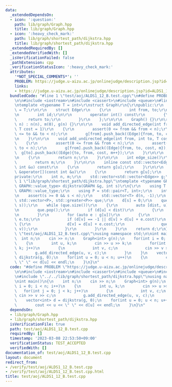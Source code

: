 ```yaml
---
data:
  _extendedDependsOn:
  - icon: ':question:'
    path: lib/graph/Graph.hpp
    title: lib/graph/Graph.hpp
  - icon: ':heavy_check_mark:'
    path: lib/graph/shortest_path/dijkstra.hpp
    title: lib/graph/shortest_path/dijkstra.hpp
  _extendedRequiredBy: []
  _extendedVerifiedWith: []
  _isVerificationFailed: false
  _pathExtension: cpp
  _verificationStatusIcon: ':heavy_check_mark:'
  attributes:
    '*NOT_SPECIAL_COMMENTS*': ''
    PROBLEM: https://judge.u-aizu.ac.jp/onlinejudge/description.jsp?id=ALDS1_12_B
    links:
    - https://judge.u-aizu.ac.jp/onlinejudge/description.jsp?id=ALDS1_12_B
  bundledCode: "#line 1 \"test/aoj/ALDS1_12_B.test.cpp\"\n#define PROBLEM \"https://judge.u-aizu.ac.jp/onlinejudge/description.jsp?id=ALDS1_12_B\"\
    \n\n#include <iostream>\n#include <cassert>\n#include <queue>\n#line 1 \"lib/graph/Graph.hpp\"\
    \ntemplate <typename T = int>\r\nstruct Graph\r\n{\r\npublic:\r\n    using value_type\
    \ = T;\r\n\r\n    struct Edge\r\n    {\r\n        int from, to;\r\n        T cost;\r\
    \n        int id;\r\n\r\n        operator int() const\r\n        {\r\n       \
    \     return to;\r\n        }\r\n    };\r\n\r\n    Graph() {}\r\n\r\n    Graph(int\
    \ n) : n(n), m(0), g(n) {}\r\n\r\n    void add_directed_edge(int from, int to,\
    \ T cost = 1)\r\n    {\r\n        assert(0 <= from && from < n);\r\n        assert(0\
    \ <= to && to < n);\r\n        g[from].push_back((Edge){from, to, cost, m++});\r\
    \n    }\r\n\r\n    void add_undirected_edge(int from, int to, T cost = 1)\r\n\
    \    {\r\n        assert(0 <= from && from < n);\r\n        assert(0 <= to &&\
    \ to < n);\r\n        g[from].push_back((Edge){from, to, cost, m});\r\n      \
    \  g[to].push_back((Edge){to, from, cost, m++});\r\n    }\r\n\r\n    int size()\r\
    \n    {\r\n        return n;\r\n    }\r\n\r\n    int edge_size()\r\n    {\r\n\
    \        return m;\r\n    }\r\n\r\n    inline const std::vector<Edge> &operator[](const\
    \ int &u) const\r\n    {\r\n        return g[u];\r\n    }\r\n\r\n    inline std::vector<Edge>\
    \ &operator[](const int &u)\r\n    {\r\n        return g[u];\r\n    }\r\n\r\n\
    private:\r\n    int n, m;\r\n    std::vector<std::vector<Edge>> g;\r\n};\r\n#line\
    \ 1 \"lib/graph/shortest_path/dijkstra.hpp\"\ntemplate <typename GRAPH>\r\nstd::vector<typename\
    \ GRAPH::value_type> dijkstra(GRAPH &g, int s)\r\n{\r\n    using T = typename\
    \ GRAPH::value_type;\r\n    using P = std::pair<T, int>;\r\n    int n = g.size();\r\
    \n    assert(s >= 0 && s < n);\r\n    std::vector<T> d(n, -1);\r\n    std::priority_queue<P,\
    \ std::vector<P>, std::greater<P>> que;\r\n    d[s] = 0;\r\n    que.push(P(0,\
    \ s));\r\n    while (que.size())\r\n    {\r\n        auto [dist, u] = que.top();\r\
    \n        que.pop();\r\n        if (d[u] < dist)\r\n        {\r\n            continue;\r\
    \n        }\r\n        for (auto e : g[u])\r\n        {\r\n            int v =\
    \ e.to;\r\n            if (d[v] == -1 || d[v] > d[u] + e.cost)\r\n           \
    \ {\r\n                d[v] = d[u] + e.cost;\r\n                que.push(P(d[v],\
    \ v));\r\n            }\r\n        }\r\n    }\r\n    return d;\r\n}\r\n#line 8\
    \ \"test/aoj/ALDS1_12_B.test.cpp\"\nusing namespace std;\n\nint main()\n{\n  \
    \  int n;\n    cin >> n;\n    Graph<int> g(n);\n    for(int i = 0; i < n; i++)\n\
    \    {\n        int u, k;\n        cin >> u >> k;\n        for(int j = 0; j <\
    \ k; j++)\n        {\n            int v, c;\n            cin >> v >> c;\n    \
    \        g.add_directed_edge(u, v, c);\n        }\n    }\n    vector<int> d =\
    \ dijkstra(g, 0);\n    for(int u = 0; u < n; u++)\n    {\n        cout << u <<\
    \ \" \" << d[u] << endl;\n    }\n}\n"
  code: "#define PROBLEM \"https://judge.u-aizu.ac.jp/onlinejudge/description.jsp?id=ALDS1_12_B\"\
    \n\n#include <iostream>\n#include <cassert>\n#include <queue>\n#include \"../../lib/graph/Graph.hpp\"\
    \n#include \"../../lib/graph/shortest_path/dijkstra.hpp\"\nusing namespace std;\n\
    \nint main()\n{\n    int n;\n    cin >> n;\n    Graph<int> g(n);\n    for(int\
    \ i = 0; i < n; i++)\n    {\n        int u, k;\n        cin >> u >> k;\n     \
    \   for(int j = 0; j < k; j++)\n        {\n            int v, c;\n           \
    \ cin >> v >> c;\n            g.add_directed_edge(u, v, c);\n        }\n    }\n\
    \    vector<int> d = dijkstra(g, 0);\n    for(int u = 0; u < n; u++)\n    {\n\
    \        cout << u << \" \" << d[u] << endl;\n    }\n}\n"
  dependsOn:
  - lib/graph/Graph.hpp
  - lib/graph/shortest_path/dijkstra.hpp
  isVerificationFile: true
  path: test/aoj/ALDS1_12_B.test.cpp
  requiredBy: []
  timestamp: '2023-03-08 22:53:50+09:00'
  verificationStatus: TEST_ACCEPTED
  verifiedWith: []
documentation_of: test/aoj/ALDS1_12_B.test.cpp
layout: document
redirect_from:
- /verify/test/aoj/ALDS1_12_B.test.cpp
- /verify/test/aoj/ALDS1_12_B.test.cpp.html
title: test/aoj/ALDS1_12_B.test.cpp
---
```


